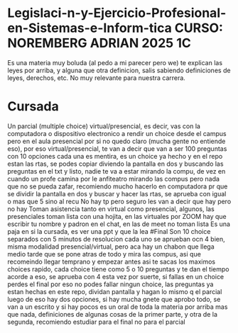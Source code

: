 # Legislaci-n-y-Ejercicio-Profesional-en-Sistemas-e-Inform-tica CURSO: NOREMBERG ADRIAN 2025 1C
Es una materia muy boluda (al pedo a mi parecer pero we) te explican las leyes por arriba, y alguna que otra definicion, salis sabiendo definiciones de leyes, derechos, etc. No muy relevante para nuestra carrera. 
# Cursada
Un parcial (multiple choice) virtual/presencial, es decir, vas con la computadora o dispositivo electronico a rendir un choice desde el campus pero en el aula presencial por si no quedo claro (mucha gente no entiende eso), por eso virtual/presencial, te van a decir que van a ser 100 preguntas con 10 opciones cada una es mentira, es un choice ya hecho y en el repo estan las rtas, se podes copiar diviendo la pantalla en dos y buscando las preguntas en el txt y listo, nadie te va a estar mirando la compu, de vez en cuando un profe camina por le anfiteatro mirando las compus pero nada que no se pueda zafar, recomiendo mucho hacerlo en computadora pr que se dividir la pantalla en dos y buscar y hacer las rtas, se aprueba con igual o mas que 5 sino al recu
No hay tp pero seguro les van a decir que hay pero no hay
Toman asistencia tanto en virtual como presencial, algunos, las presenciales toman lista con una hojita, en las virtuales por ZOOM hay que escribir tu nombre y padron en el chat, en las de meet no toman lista
Es una paja en si la cursada, es ver una ppt y que la lea
#Final
Son 10 choice separados con 5 minutos de resolucion cada uno se aprueban ocn 4 bien, misma modalidad presencial/virtual, pero aca hay un chabon que llega medio tarde que se pone atras de todo y mira las compus, asi que recomeindo llegar temprano y empezar antes asi te sacas los maximos choices rapido, cada choice tiene como 5 o 10 preguntas y te dan el tiempo acorde a eso, se aprueba con 4 esta vez por suerte, si fallas en un choice perdes el final por eso no podes fallar ningun choice, las preguntas ya estan hechas en este repo, dividan pantalla y hagan lo mismo q el parcial luego de eso hay dos opciones, si hay mucha gnete que aprobo todo, se van a un escrito y si hay pocos es un oral de toda la materia por arriba mas que nada, definiciones de algunas cosas de la primer parte, y otra de la segunda, recomiendo estudiar para el final no para el parcial



